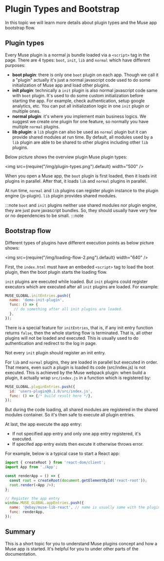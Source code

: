 # Plugin Types and Bootstrap

In this topic we will learn more details about plugin types and the Muse app bootstrap flow.

## Plugin types

Every Muse plugin is a normal js bundle loaded via a `<script>` tag in the page. There are 4 types: `boot`, `init`, `lib` and `normal` which have different purposes:

- **boot plugin**: there is only one `boot` plugin on each app. Though we call it a "plugin" actually it's just a normal javascript code used to do some initialization of Muse app and load other plugins.
- **init plugin**: technically a `init` plugin is also normal javascript code same with `boot` plugin. It's used to do some custom initialization before starting the app. For example, check authentication, setup google analytics, etc. You can put all initialization logic in one `init` plugin or multiple ones.
- **normal plugin**: it's where you implement main business logics. We suggest we create one plugin for one feature, so normally you have multiple `normal` plugins.
- **lib plugin**: a `lib` plugin can also be used as `normal` plugin but it can provide shared modules at run time. By default, all modules used by a `lib` plugin are able to be shared to other plugins including other `lib` plugins.

Below picture shows the overview plugin Muse plugin types:

<img src={require("/img/plugin-types.png").default} width="500" />

When you open a Muse app, the `boot` plugin is first loaded, then it loads init plugins in parallel. After that, it loads `lib` and `normal` plugins in parallel.

At run time, `normal` and `lib` plugins can register plugin instance to the plugin engine (js-plugin). `lib` plugin provides shared modules.

:::note
`boot` and `init` plugins neither use shared modules nor plugin engine, they are just pure javascript bundles. So, they should usually have very few or no dependencies to be small.
:::note

## Bootstrap flow
Different types of plugins have different execution points as below picture shows:

<img src={require("/img/loading-flow-2.png").default} width="640" />

First, the `index.html` must have an embeded `<script>` tag to load the boot plugin, then the boot plugin starts the loading flow.

`init` plugins are executed while loaded. But `init` plugins could register executors which are executed after all `init` plugins are loaded. For example:

```js title="my-init-plugin/src/index.js"
MUSE_GLOBAL.initEntries.push({
  name: 'demo-init-plugin',
  func: () => {
    // do something after all init plugins are loaded.
  },
});
```

There is a special feature for `initEntries`, that is, if any init entry function returns `false`, then the whole starting flow is terminated. That is, all other plugins will not be loaded and executed. This is usually used to do authentication and redirect to the log in page.

Not every `init` plugin should register an init entry.


For `lib` and `normal` plugins, they are loaded in parallel but executed in order. That means, even such a plugin is loaded its code (src/index.js) is not executed. This is achieved by the Muse webpack plugin: when build a plugin, it actually wrap `src/index.js` in a function which is registered by:

```js title="auto generated by webpack plugin"
MUSE_GLOBAL.pluginEntries.push({
  id: 'users-plugin@0.1.0/src/index.js',
  func: () => {/* build result here */},
});
```

But during the code loading, all shared modules are registered in the shared modules container. So it's then safe to execute all plugin entries.

At last, the app execute the app entry:

- If not specified app entry and only one app entry registered, it's executed.
- If specifed app entry exists then excute it otherwise throws error.

For example, below is a typical case to start a React app:

```js
import { createRoot } from 'react-dom/client';
import App from './App';

const renderApp = () => {
  const root = createRoot(document.getElementById('react-root'));
  root.render(<App />);
};

// Register the app entry
window.MUSE_GLOBAL.appEntries.push({
  name: '@ebay/muse-lib-react', // name is usually same with the plugin name
  func: renderApp,
});
```

## Summary
This is a short topic for you to understand Muse plugins concept and how a Muse app is started. It's helpful for you to under other parts of the documentation.